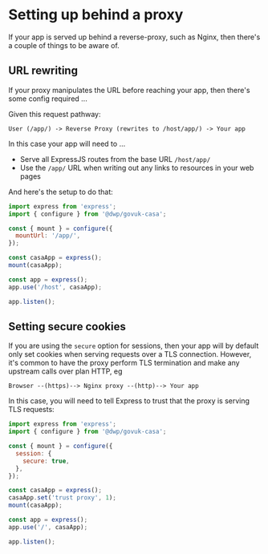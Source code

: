 # Setting up behind a proxy

If your app is served up behind a reverse-proxy, such as Nginx, then there's a couple of things to be aware of.


## URL rewriting

If your proxy manipulates the URL before reaching your app, then there's some config required ...

Given this request pathway:

```
User (/app/) -> Reverse Proxy (rewrites to /host/app/) -> Your app
```

In this case your app will need to ...

* Serve all ExpressJS routes from the base URL `/host/app/`
* Use the `/app/` URL when writing out any links to resources in your web pages

And here's the setup to do that:

```javascript
import express from 'express';
import { configure } from '@dwp/govuk-casa';

const { mount } = configure({
  mountUrl: '/app/',
});

const casaApp = express();
mount(casaApp);

const app = express();
app.use('/host', casaApp);

app.listen();
```


## Setting secure cookies

If you are using the `secure` option for sessions, then your app will by default only set cookies when serving requests over a TLS connection. However, it's common to have the proxy perform TLS termination and make any upstream calls over plan HTTP, eg

```
Browser --(https)--> Nginx proxy --(http)--> Your app
```

In this case, you will need to tell Express to trust that the proxy is serving TLS requests:

```javascript
import express from 'express';
import { configure } from '@dwp/govuk-casa';

const { mount } = configure({
  session: {
    secure: true,
  },
});

const casaApp = express();
casaApp.set('trust proxy', 1);
mount(casaApp);

const app = express();
app.use('/', casaApp);

app.listen();
```
